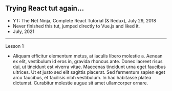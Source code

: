 ## Trying React tut again...
  * YT: The Net Ninja, Complete React Tutorial (& Redux), July 29, 2018
  * Never finished this tut, jumped directly to Vue.js and liked it.
  * July, 2021
---
Lesson 1
  * Aliquam efficitur elementum metus, at iaculis libero molestie a. Aenean ex elit, vestibulum id eros in, gravida rhoncus ante. Donec laoreet risus dui, ut tincidunt est viverra vitae. Maecenas tincidunt urna eget faucibus ultrices. Ut et justo sed elit sagittis placerat. Sed fermentum sapien eget arcu faucibus, et facilisis nibh vestibulum. In hac habitasse platea dictumst. Curabitur molestie augue sit amet ullamcorper ornare.
    


